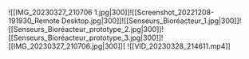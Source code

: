 
 
 
 
 ![[IMG_20230327_210706 1.jpg|300]]![[Screenshot_20221208-191930_Remote Desktop.jpg|300]]![[Senseurs_Bioréacteur_1.jpg|300]]![[Senseurs_Bioréacteur_prototype_2.jpg|300]]![[Senseurs_Bioréacteur_prototype_3.jpg|300]]![[IMG_20230327_210706.jpg|300]][
 ![[VID_20230328_214611.mp4]]